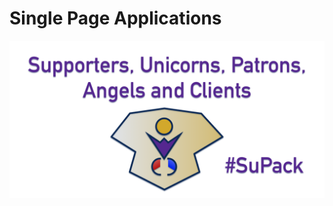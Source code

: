 # Single Page Applications

![Single Page Applications](https://github.com/indiewebconsulting/spas/blob/master/43C110C2-A825-4622-8725-F336BE20CF89.png)
